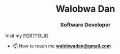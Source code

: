 <h1 align="center">Walobwa Dan</h1>
<h3 align="center">Software Developer</h3>

<p>Visit my <a href="https://portfolio.walobwa.xyz" target="_blank">PORTFOLIO</a></p>





- 📫 How to reach me **walobwadan@gmail.com**


